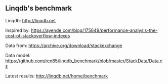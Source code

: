 <h2>Linqdb's benchmark</h2>

Linqdb: http://linqdb.net

Inspired by: https://ayende.com/blog/175649/performance-analysis-the-cost-of-stackoverflow-indexes

Data from: https://archive.org/download/stackexchange

Data model: https://github.com/ren85/linqdb_benchmark/blob/master/StackData/Data.cs

Latest results: http://linqdb.net/home/benchmark
